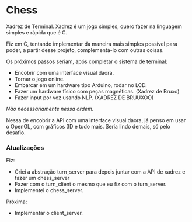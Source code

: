 # Chess

Xadrez de Terminal. Xadrez é um jogo simples, quero fazer na linguagem simples e rápida que é C.

Fiz em C, tentando implementar da maneira mais simples possível
para poder, a partir desse projeto, complementá-lo com outras
coisas.

Os próximos passos seriam, após completar o sistema de terminal:
  - Encobrir com uma interface visual daora.
  - Tornar o jogo online.
  - Embarcar em um hardware tipo Arduino, rodar no LCD.
  - Fazer um hardware físico com peças magnéticas. (Xadrez de Bruxo)
  - Fazer input por voz usando NLP. (XADREZ DE BRUUXOO)

_Não necessariamente nessa ordem._

Nessa de encobrir a API com uma interface visual daora, já penso em
usar o OpenGL, com gráficos 3D e tudo mais. Seria lindo demais, só
pelo desafio.


### Atualizações

Fiz:
 * Criei a abstração turn\_server para depois juntar com a API de xadrez e fazer um chess\_server
 * Fazer com o turn\_client o mesmo que eu fiz com o turn\_server.
 * Implementei o chess\_server.

Próxima:
 * Implementar o client\_server.
